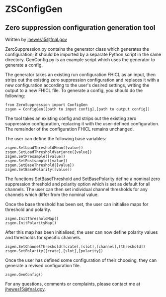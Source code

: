 
# ZSConfigGen
## Zero suppression configuration generation tool
Written by jhewes15@fnal.gov

ZeroSuppression.py contains the generator class which generates the 
configuration; it should be imported by a separate Python script in
the same directory. GenConfig.py is an example script which uses the 
generator to generate a config.

The generator takes an existing run configuration FHICL as an input,
then strips out the existing zero suppression configuration and
replaces it with a new configuration according to the user's desired
settings, writing the output to a new FHICL file. To generate a
config, you should do the following:
```
from ZeroSuppression import ConfigGen
zsgen = ConfigGen([path to imput config],[path to output config])
```
The tool takes an existing config and strips out the existing zero 
suppression configuration, replacing it with the user-defined 
configuration. The remainder of the configuration FHICL remains 
unchanged.

The user can define the following base variables:
```
zsgen.SetLoadThresholdMean([value])
zsgen.SetLoadThresholdVariance([value])
zsgen.SetPresample([value])
zsgen.SetPostsample([value])
zsgen.SetBaseThreshold([value])
zsgen.SetBasePolarity([value])
```
The functions SetBaseThreshold and SetBasePolarity define a nominal
zero suppression threshold and polarity option which is set as
default for all channels. The user can then set individual channel
thresholds for any channels which differ from the nominal value.

Once the base threshold has been set, the user can initialise maps 
for threshold and polarity.
```
zsgen.InitThresholdMap()
zsgen.InitPolarityMap()
```
After this map has been initialised, the user can now define 
polarity values and thresholds for specific channels.
```
zsgen.SetChannelThreshold([crate],[slot],[channel],[threshold])
zsgen.SetPolarity([crate],[slot],[polarity])
```
Once the user has defined some configuration of their choosing, 
they can generate a revised configuration file.
```
zsgen.GenConfig()
```
For any questions, comments or complaints, please contact me at 
jhewes15@fnal.gov.
